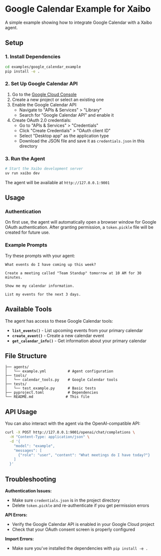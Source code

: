 # Google Calendar Example for Xaibo

A simple example showing how to integrate Google Calendar with a Xaibo agent.

## Setup

### 1. Install Dependencies

```bash
cd examples/google_calendar_example
pip install -e .
```

### 2. Set Up Google Calendar API

1. Go to the [Google Cloud Console](https://console.cloud.google.com/)
2. Create a new project or select an existing one
3. Enable the Google Calendar API:
   - Navigate to "APIs & Services" > "Library"
   - Search for "Google Calendar API" and enable it
4. Create OAuth 2.0 credentials:
   - Go to "APIs & Services" > "Credentials"
   - Click "Create Credentials" > "OAuth client ID"
   - Select "Desktop app" as the application type
   - Download the JSON file and save it as `credentials.json` in this directory

### 3. Run the Agent

```bash
# Start the Xaibo development server
uv run xaibo dev
```

The agent will be available at `http://127.0.0.1:9001`

## Usage

### Authentication

On first use, the agent will automatically open a browser window for Google OAuth authentication. After granting permission, a `token.pickle` file will be created for future use.

### Example Prompts

Try these prompts with your agent:

```
What events do I have coming up this week?
```

```
Create a meeting called "Team Standup" tomorrow at 10 AM for 30 minutes.
```

```
Show me my calendar information.
```

```
List my events for the next 3 days.
```

## Available Tools

The agent has access to these Google Calendar tools:

- **`list_events()`** - List upcoming events from your primary calendar
- **`create_event()`** - Create a new calendar event
- **`get_calendar_info()`** - Get information about your primary calendar

## File Structure

```
├── agents/
│   └── example.yml          # Agent configuration
├── tools/
│   └── calendar_tools.py    # Google Calendar tools
├── tests/
│   └── test_example.py      # Basic tests
├── pyproject.toml           # Dependencies
└── README.md               # This file
```

## API Usage

You can also interact with the agent via the OpenAI-compatible API:

```bash
curl -X POST http://127.0.0.1:9001/openai/chat/completions \
  -H "Content-Type: application/json" \
  -d '{
    "model": "example",
    "messages": [
      {"role": "user", "content": "What meetings do I have today?"}
    ]
  }'
```

## Troubleshooting

**Authentication Issues:**
- Make sure `credentials.json` is in the project directory
- Delete `token.pickle` and re-authenticate if you get permission errors

**API Errors:**
- Verify the Google Calendar API is enabled in your Google Cloud project
- Check that your OAuth consent screen is properly configured

**Import Errors:**
- Make sure you've installed the dependencies with `pip install -e .`